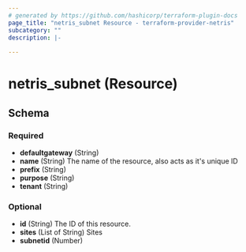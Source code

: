```yaml
---
# generated by https://github.com/hashicorp/terraform-plugin-docs
page_title: "netris_subnet Resource - terraform-provider-netris"
subcategory: ""
description: |-
  
---
```


# netris_subnet (Resource)





<!-- schema generated by tfplugindocs -->
## Schema

### Required

- **defaultgateway** (String)
- **name** (String) The name of the resource, also acts as it's unique ID
- **prefix** (String)
- **purpose** (String)
- **tenant** (String)

### Optional

- **id** (String) The ID of this resource.
- **sites** (List of String) Sites
- **subnetid** (Number)


